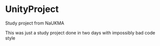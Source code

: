 # UnityProject
Study project from NaUKMA

This was just a study project done in two days with impossibly bad code style
